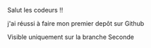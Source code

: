 Salut les codeurs !! 

j'ai réussi à faire mon premier depôt sur Github

Visible uniquement sur la branche Seconde

